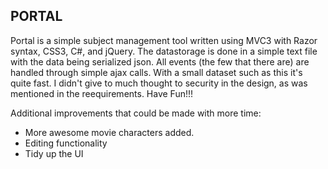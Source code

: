 ## PORTAL

Portal is a simple subject management tool written using MVC3 with Razor syntax, CSS3, C#, and jQuery.
The datastorage is done in a simple text file with the data being serialized json. 
All events (the few that there are) are handled through simple ajax calls. With a small dataset such as this it's quite fast.
I didn't give to much thought to security in the design, as was mentioned in the reequirements.
Have Fun!!!

Additional improvements that could be made with more time:
* More awesome movie characters added.
* Editing functionality
* Tidy up the UI 